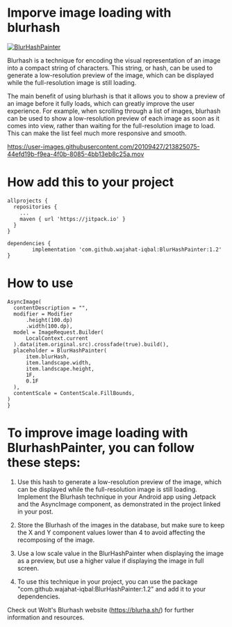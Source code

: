# Imporve image loading with blurhash
[![BlurHashPainter](https://jitpack.io/v/wajahat-iqbal/BlurHashPainter.svg)](https://jitpack.io/#wajahat-iqbal/BlurHashPainter)

Blurhash is a technique for encoding the visual representation of an image into a compact string of characters. This string, or hash, can be used to generate a low-resolution preview of the image, which can be displayed while the full-resolution image is still loading.

The main benefit of using blurhash is that it allows you to show a preview of an image before it fully loads, which can greatly improve the user experience. For example, when scrolling through a list of images, blurhash can be used to show a low-resolution preview of each image as soon as it comes into view, rather than waiting for the full-resolution image to load. This can make the list feel much more responsive and smooth.

https://user-images.githubusercontent.com/20109427/213825075-44efd19b-f9ea-4f0b-8085-4bb13eb8c25a.mov

# How add this to your project 

```
allprojects {
  repositories {
    ...
    maven { url 'https://jitpack.io' }
  }
}
```
 
```
dependencies {
        implementation 'com.github.wajahat-iqbal:BlurHashPainter:1.2'
}
```
  
  
  

# How to use 
```
AsyncImage(
  contentDescription = "",
  modifier = Modifier
      .height(100.dp)
      .width(100.dp),
  model = ImageRequest.Builder(
      LocalContext.current
  ).data(item.original.src).crossfade(true).build(),
  placeholder = BlurHashPainter(
      item.blurHash,
      item.landscape.width,
      item.landscape.height,
      1F,
      0.1F
  ),
  contentScale = ContentScale.FillBounds,
)
}
```


# To improve image loading with BlurhashPainter, you can follow these steps:

1. Use this hash to generate a low-resolution preview of the image, which can be displayed while the full-resolution image is still loading.
Implement the Blurhash technique in your Android app using Jetpack and the AsyncImage component, as demonstrated in the project linked in your post.

2. Store the Blurhash of the images in the database, but make sure to keep the X and Y component values lower than 4 to avoid affecting the recomposing of the image.

3. Use a low scale value in the BlurHashPainter when displaying the image as a preview, but use a higher value if displaying the image in full screen.

4. To use this technique in your project, you can use the package "com.github.wajahat-iqbal:BlurHashPainter:1.2" and add it to your dependencies.

Check out Wolt's Blurhash website (https://blurha.sh/) for further information and resources.
